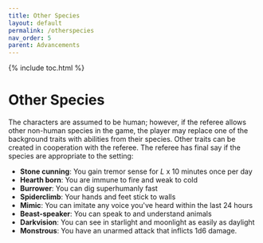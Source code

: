 ```yaml
---
title: Other Species
layout: default
permalink: /otherspecies
nav_order: 5
parent: Advancements
---
```

{% include toc.html %}

# Other Species

The characters are assumed to be human; however, if the referee allows other non-human species in the game, the player may replace one of the background traits with abilities from their species. Other traits can be created in cooperation with the referee. The referee has final say if the species are appropriate to the setting: 

- **Stone cunning**: You gain tremor sense for *L* x 10 minutes once per day
- **Hearth born**: You are immune to fire and weak to cold
- **Burrower**: You can dig superhumanly fast
- **Spiderclimb**: Your hands and feet stick to walls
- **Mimic**: You can imitate any voice you've heard within the last 24 hours
- **Beast-speaker**: You can speak to and understand animals
- **Darkvision**: You can see in starlight and moonlight as easily as daylight
- **Monstrous**: You have an unarmed attack that inflicts 1d6 damage.